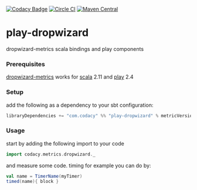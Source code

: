 [![Codacy Badge](https://api.codacy.com/project/badge/grade/beef0c99aa7b4579a8b3389916358232)](https://www.codacy.com/app/Codacy/play-dropwizard)
[![Circle CI](https://circleci.com/gh/codacy/play-dropwizard.svg?style=shield&circle-token=:circle-token)](https://circleci.com/gh/codacy/play-dropwizard)
[![Maven Central](https://maven-badges.herokuapp.com/maven-central/com.codacy/play-dropwizard_2.11/badge.svg)](https://maven-badges.herokuapp.com/maven-central/com.codacy/play-dropwizard_2.11)

# play-dropwizard
dropwizard-metrics scala bindings and play components

### Prerequisites
[dropwizard-metrics](http://dropwizard.github.io/metrics/3.1.0/) works for [scala](http://www.scala-lang.org/) 2.11 and [play](https://www.playframework.com/) 2.4 

### Setup
add the following as a dependency to your sbt configuration:

```scala
libraryDependencies += "com.codacy" %% "play-dropwizard" % metricVersion
```

### Usage
start by adding the following import to your code
```scala
import codacy.metrics.dropwizard._
````
and measure some code. timing for example you can do by:
```scala
val name = TimerName(myTimer)
timed(name){ block }
```


